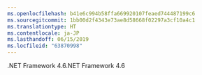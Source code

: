 ```yaml
---
ms.openlocfilehash: b41e6c994b58ffa669920107feaed744487199c6
ms.sourcegitcommit: 1bb00d2f4343e73ae8d58668f02297a3cf10a4c1
ms.translationtype: HT
ms.contentlocale: ja-JP
ms.lasthandoff: 06/15/2019
ms.locfileid: "63870998"
---
```

<span data-ttu-id="a7ad0-101">.NET Framework 4.6</span><span class="sxs-lookup"><span data-stu-id="a7ad0-101">.NET Framework 4.6</span></span>